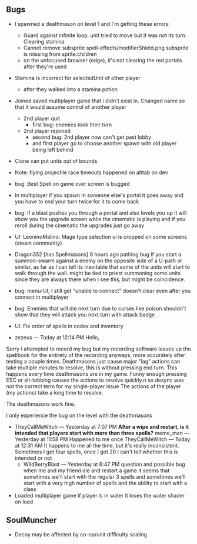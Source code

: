 ## Bugs
- I spawned a deathmason on level 1 and I'm getting these errors:
    -    Guard against infinite loop, unit tried to move but it was not its turn.  Clearing stamina
    - Cannot remove subsprite spell-effects/modifierShield.png subsprite is missing from sprite.children
    - on the unfocused browser (edge), it's not clearing the red portals after they're used
- Stamina is incorrect for selectedUnit of other player
    - after they walked into a stamina potion

- Joined saved multiplayer game that i didn't exist in.  Changed name so that it would assume control of another player
    - 2nd player quit
        - first bug: enemies took their turn
    - 2nd player rejoined
        - second bug: 2nd player now can't get past lobby
        - and first player go to choose another spawn with old player being left behind

- Clone can put units out of bounds
- Note: flying projectile race timeouts happened on alttab on dev
- bug: Best Spell on game over screen is bugged
- In multiplayer if you spawn in someone else's portal it goes away and you have to end your turn twice for it to come back
- bug: if a blast pushes you through a portal and also levels you up it will show you the upgrade screen while the cinematic is playing and if you reroll during the cinematic the upgrades just go away
- UI: LeoninoMalino: Mage type selection ui is cropped on some screens (steam community)
-  Dragon352 [has Spellmasons] 8 hours ago
    pathing bug
    If you start a summon-swarm against a enemy on the opposite side of a U-path or similar, as far as I can tell its inevitable that some of the units will start to walk through the wall.
    might be tied to priest summoning some units since they are always there when I see this, but might be coincidence.
- bug: menu-UI; I still get "unable to connect" doesn't clear even after you connect in multiplayer
- bug: Enemies that will die next turn due to curses like poison shouldn't show that they will attack you next turn with attack badge
- UI: Fix order of spells in codex and inventory
- zezeus — Today at 12:14 PM
Hello, 

Sorry I attempted to record my bug but my recording software leaves up the spellbook for the entirety of the recording
anyways, more accurately after testing a couple times. Deathmasons just cause major "lag" actions can take multiple minutes to resolve, this is without pressing end turn. This happens every time deathmasons are in my game. Funny enough pressing ESC or alt-tabbing causes the actions to resolve quickly.n
so desync was not the correct term for my single-player issue
The actions of the player (my actions) take a long time to resolve. 

The deathmasons work fine. 

I only experience the bug on the level with the deathmasons
- TheyCallMeWitch — Yesterday at 7:07 PM
**After a wipe and restart, is it intended that players start with more than three spells?**
meme_man — Yesterday at 11:58 PM
Happened to me once
TheyCallMeWitch — Today at 12:31 AM
It happens to me all the time, but it's really inconsistent. Sometimes I get four spells, once I got 20
I can't tell whether this is intended or not
    - WildBerryBlast — Yesterday at 6:47 PM
question and possible bug when me and my friend die and restart a game it seems that sometimes we'll start with the regular 3 spells and sometimes we'll start with a very high number of spells and the ability to start with a class
- Loaded multiplayer game if player is in water it loses the water shader on load

## SoulMuncher
- Decoy may be affected by co-op/unit difficulty scaling